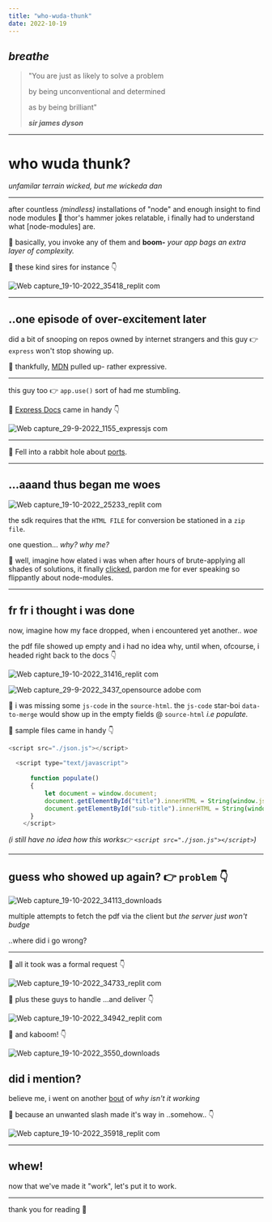 ```yaml
---
title: "who-wuda-thunk"
date: 2022-10-19
---
```



## _breathe_ 
>"You are just as likely to solve a problem
>
>by being unconventional and determined
>
>as by being brilliant"
>  
>  _**sir james dyson**_

***

# who wuda thunk?

_unfamilar terrain wicked, but me wickeda dan_

***

after countless _(mindless)_ installations of "node" and enough
insight to find node modules 🤝 thor's hammer jokes relatable, i finally had to understand what [node-modules] are.

🧷 basically, you invoke any of them and **boom-** _your app bags an extra layer of complexity._

🧷 these kind sires for instance 👇


![Web capture_19-10-2022_35418_replit com](https://user-images.githubusercontent.com/67290908/196591069-3ae1b32a-2b16-49b3-9353-c78e02d2b660.jpeg)

***

## ..one episode of over-excitement later
did a bit of snooping on repos owned by internet strangers and this guy 👉 `express` won't stop showing up.

🧷 thankfully, [MDN](https://developer.mozilla.org/en-US/docs/Learn/Server-side/Express_Nodejs/Introduction) pulled up- rather expressive.

***

this guy too 👉 `app.use()` sort of had me stumbling.

🧷 [Express Docs](https://expressjs.com/en/4x/api.html#app.use) came in handy 👇

![Web capture_29-9-2022_1155_expressjs com](https://user-images.githubusercontent.com/67290908/196576558-6387e652-ea5b-41a9-8d54-ff33b11898c9.jpeg)

***

🧷 Fell into a rabbit hole about [ports](https://computer.howstuffworks.com/web-server8.html).

***

## ...aaand thus began me woes

![Web capture_19-10-2022_25233_replit com](https://user-images.githubusercontent.com/67290908/196579815-e118a3dd-52e0-4ae2-84cd-6630a239bbd8.jpeg)

the sdk requires that the `HTML FILE` for conversion be stationed in a `zip file`.

one question... _why? why me?_

🧷 well, imagine how elated i was when after hours of brute-applying all shades of solutions, it finally [clicked.](https://www.digitalocean.com/community/tutorials/how-to-work-with-zip-files-in-node-js#step-1-setting-up-the-project)
pardon me for ever speaking so flippantly about node-modules.

***

## fr fr i thought i was done
now, imagine how my face dropped, when i encountered yet another.. _woe_ 

the pdf file showed up empty and i had no idea why, until when, ofcourse, i headed right back to the docs 👇

![Web capture_19-10-2022_31416_replit com](https://user-images.githubusercontent.com/67290908/196582509-30ece3d7-5635-4f73-95c8-985d7a22386d.jpeg)


![Web capture_29-9-2022_3437_opensource adobe com](https://user-images.githubusercontent.com/67290908/196582947-73591f4b-aa86-4247-8cf4-4552c5ff6f3b.jpeg)

🧷 i was missing some `js-code` in the `source-html`. the `js-code` star-boi `data-to-merge` would show up in the empty fields @ `source-html`  _i.e populate._

🧷 sample files came in handy 👇

```javascript
<script src="./json.js"></script>
  
  <script type="text/javascript">
    
      function populate()
      {
          let document = window.document;
          document.getElementById("title").innerHTML = String(window.json.title);
          document.getElementById("sub-title").innerHTML = String(window.json.sub_title);
      }
    </script>
  ```
  _(i still have no idea how this works👉 `<script src="./json.js"></script>`)_
  
  ***
  
## guess who showed up again? 👉 `problem` 👇
  
  ![Web capture_19-10-2022_34113_downloads](https://user-images.githubusercontent.com/67290908/196586019-8efdf61b-0e74-412c-bd1b-b2d032899ff7.jpeg)
  
  
  multiple attempts to fetch the pdf via the client but _the server just won't budge_

  ..where did i go wrong?
  
  ***
  
  🧷 all it took was a formal request 👇
  
![Web capture_19-10-2022_34733_replit com](https://user-images.githubusercontent.com/67290908/196587043-c3963f14-b6e3-4ae7-8a3c-a0097af21983.jpeg)

 🧷 plus these guys to handle ...and deliver 👇

![Web capture_19-10-2022_34942_replit com](https://user-images.githubusercontent.com/67290908/196587168-5f486ab1-0777-49fd-94df-2cf021279188.jpeg)

  🧷 and kaboom! 👇
  
![Web capture_19-10-2022_3550_downloads](https://user-images.githubusercontent.com/67290908/196587612-acd679b4-2f1a-455f-938e-3892aa092665.jpeg)

## did i mention?

believe me, i went on another [bout](https://twitter.com/Rahmatuhu/status/1582191412048560128) of _why isn't it working_ 

 🧷 because an unwanted slash made it's way in ..somehow.. 👇

![Web capture_19-10-2022_35918_replit com](https://user-images.githubusercontent.com/67290908/196588251-afa1da99-46ce-406e-8283-6af9e4d5fdca.jpeg)

***

## whew!

now that we've made it "work", let's put it to work.

***

thank you for reading 🚀

